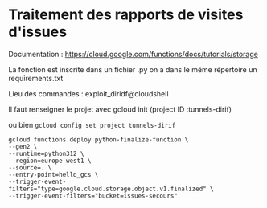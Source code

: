 # Traitement des rapports de visites d'issues
Documentation : https://cloud.google.com/functions/docs/tutorials/storage 

La fonction est inscrite dans un fichier .py on a dans le même répertoire un requirements.txt


Lieu des commandes : exploit_diridf@cloudshell

Il  faut renseigner le projet avec gcloud init (project ID :tunnels-dirif)

ou bien  `gcloud config set project tunnels-dirif`



```
gcloud functions deploy python-finalize-function \
--gen2 \
--runtime=python312 \
--region=europe-west1 \
--source=. \
--entry-point=hello_gcs \
--trigger-event-filters="type=google.cloud.storage.object.v1.finalized" \
--trigger-event-filters="bucket=issues-secours"
```



